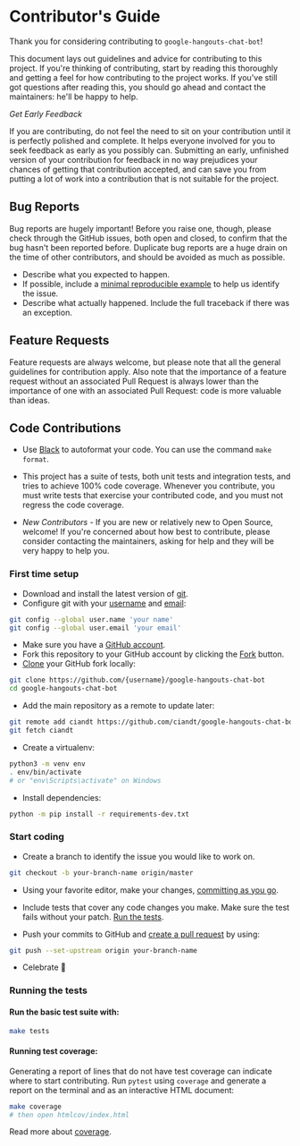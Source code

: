 # Contributor's Guide

Thank you for considering contributing to `google-hangouts-chat-bot`!

This document lays out guidelines and advice for contributing to this project.
If you're thinking of contributing, start by reading this thoroughly and getting a feel for how contributing to the project works. 
If you've still got questions after reading this, you should go ahead and contact the maintainers: he'll be happy to help.


*Get Early Feedback*

If you are contributing, do not feel the need to sit on your contribution until it is perfectly polished and complete. 
It helps everyone involved for you to seek feedback as early as you possibly can. 
Submitting an early, unfinished version of your contribution for feedback in no way prejudices your chances of getting that contribution accepted, and can save you from putting a lot of work into a contribution that is not suitable for the project.


## Bug Reports

Bug reports are hugely important! 
Before you raise one, though, please check through the GitHub issues, both open and closed, to confirm that the bug hasn't been reported before. 
Duplicate bug reports are a huge drain on the time of other contributors, and should be avoided as much as possible.

- Describe what you expected to happen.
- If possible, include a [minimal reproducible example](https://stackoverflow.com/help/minimal-reproducible-example) to help us identify the issue.
- Describe what actually happened. Include the full traceback if there was an exception.


## Feature Requests

Feature requests are always welcome, but please note that all the general guidelines for contribution apply.
Also note that the importance of a feature request without an associated Pull Request is always lower than the importance of one with an associated Pull Request: code is more valuable than ideas.


## Code Contributions

- Use [Black](https://github.com/psf/black) to autoformat your code. You can use the command `make format`.

- This project has a suite of tests, both unit tests and integration tests, and tries to achieve 100% code coverage. Whenever you contribute, you must write tests that exercise your contributed code, and you must not regress the code coverage. 

- *New Contributors* - If you are new or relatively new to Open Source, welcome! If you're concerned about how best to contribute, please consider contacting the maintainers, asking for help and they will be very happy to help you.


### First time setup

- Download and install the latest version of [git](https://git-scm.com/downloads).
- Configure git with your [username](https://help.github.com/en/articles/setting-your-username-in-git) and [email](https://help.github.com/en/articles/setting-your-commit-email-address-in-git):

```bash
git config --global user.name 'your name'
git config --global user.email 'your email'
```

- Make sure you have a [GitHub account](https://github.com/join).
- Fork this repository to your GitHub account by clicking the [Fork](https://github.com/ciandt/google-hangouts-chat-bot/fork) button.
- [Clone](https://help.github.com/en/articles/fork-a-repo#step-2-create-a-local-clone-of-your-fork) your GitHub fork locally: 

```bash
git clone https://github.com/{username}/google-hangouts-chat-bot
cd google-hangouts-chat-bot
```

- Add the main repository as a remote to update later:

```bash
git remote add ciandt https://github.com/ciandt/google-hangouts-chat-bot
git fetch ciandt
```

- Create a virtualenv:

```bash
python3 -m venv env
. env/bin/activate
# or "env\Scripts\activate" on Windows
```

- Install dependencies:

```bash
python -m pip install -r requirements-dev.txt
```

### Start coding

-   Create a branch to identify the issue you would like to work on. 
```bash
git checkout -b your-branch-name origin/master
```

- Using your favorite editor, make your changes, [committing as you go](https://dont-be-afraid-to-commit.readthedocs.io/en/latest/git/commandlinegit.html#commit-your-changes).

- Include tests that cover any code changes you make.
Make sure the test fails without your patch. [Run the tests](#Running-the-tests).

- Push your commits to GitHub and [create a pull request](https://help.github.com/en/articles/creating-a-pull-request) by using:
```bash
git push --set-upstream origin your-branch-name
```

- Celebrate 🎉


### Running the tests

#### Run the basic test suite with:
```bash
make tests
```

#### Running test coverage:

Generating a report of lines that do not have test coverage can indicate
where to start contributing. Run `pytest` using `coverage` and generate a
report on the terminal and as an interactive HTML document:

```bash
make coverage
# then open htmlcov/index.html
```

Read more about [coverage](https://coverage.readthedocs.io).
